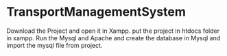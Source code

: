 # TransportManagementSystem

Download the Project and open it in Xampp. put the project in htdocs folder in xampp. Run the Mysql and Apache and create the database in Mysql and import the mysql file from project.
